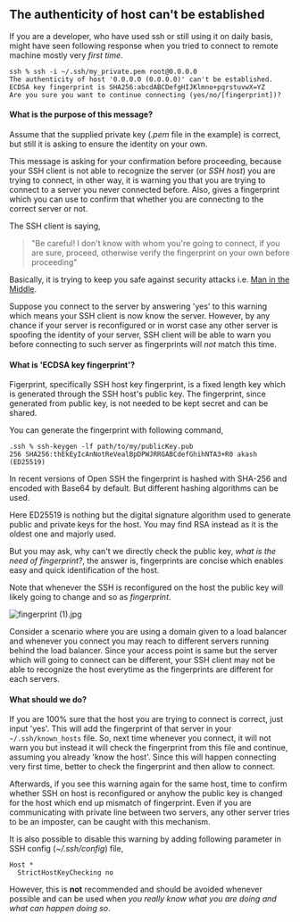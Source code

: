 ## The authenticity of host can't be established

If you are a developer, who have used ssh or still using it on daily basis, might have seen following response when you tried to connect to remote machine mostly very *first time*.

```
ssh % ssh -i ~/.ssh/my_private.pem root@0.0.0.0
The authenticity of host '0.0.0.0 (0.0.0.0)' can't be established.
ECDSA key fingerprint is SHA256:abcdABCDefgHIJKlmno+pqrstuvwX=YZ
Are you sure you want to continue connecting (yes/no/[fingerprint])?
```


#### **What is the purpose of this message?**

Assume that the supplied private key (*.pem* file in the example) is correct, but still it is asking to ensure the identity on your own. 

This message is asking for your confirmation before proceeding, because your SSH client is not able to recognize the server (or *SSH host*) you are trying to connect, in other way, it is warning you that you are trying to connect to a server you never connected before. Also, gives a fingerprint which you can use to confirm that whether you are connecting to the correct server or not. 

The SSH client is saying, 

> "Be careful! I don't know with whom you're going to connect, if you are sure, proceed, otherwise verify the fingerprint on your own before proceeding"

Basically, it is trying to keep you safe against security attacks i.e. [Man in the Middle](https://en.wikipedia.org/wiki/Man-in-the-middle_attack). 

Suppose you connect to the server by answering 'yes' to this warning which means your SSH client is now know the server. However, by any chance if your server is reconfigured or in worst case any other server is spoofing the identity of your server, SSH client will be able to warn you before connecting to such server as fingerprints will *not* match this time.


#### **What is 'ECDSA key fingerprint'?**

Figerprint, specifically SSH host key fingerprint, is a fixed length key which is generated through the SSH host's public key. The fingerprint, since generated from public key, is not needed to be kept secret and can be shared.

You can generate the fingerprint with following  command,

```
.ssh % ssh-keygen -lf path/to/my/publicKey.pub
256 SHA256:thEkEyIcAnNotReVealBpDPWJRRGABCdefGhihNTA3+R0 akash (ED25519)
```

In recent versions of Open SSH the fingerprint is hashed with SHA-256 and encoded with Base64 by default. But different hashing algorithms can be used.

Here ED25519 is nothing but the digital signature algorithm used to generate public and private keys for the host. You may find RSA instead as it is the oldest one and majorly used.

But you may ask, why can't we directly check the public key, *what is the need of fingerprint?*, the answer is, fingerprints are concise which enables easy and quick identification of the host. 

Note that whenever the SSH is reconfigured on the host the public key will likely going to change and so as *fingerprint*. 


![fingerprint (1).jpg](https://cdn.hashnode.com/res/hashnode/image/upload/v1646497537098/4MhI6K-QR.jpg)

Consider a scenario where you are using a domain given to a load balancer and whenever you connect you may reach to different servers running behind the load balancer. Since your access point is same but the server which will going to connect can be different, your SSH client may not be able to recognize the host everytime as the fingerprints are different for each servers.


#### **What should we do?**

If you are 100% sure that the host you are trying to connect is correct, just input 'yes'. This will add the fingerprint of that server in your `~/.ssh/known_hosts` file. So, next time whenever you connect, it will not warn you but instead it will check the fingerprint from this file and continue, assuming you already 'know the host'. Since this will happen connecting very first time, better to check the fingerprint and then allow to connect. 

Afterwards, if you see this warning again for the same host, time to confirm whether SSH on host is reconfigured or anyhow the public key is changed for the host which end up mismatch of fingerprint. Even if you are communicating with private line between two servers, any other server tries to be an imposter, can be caught with this mechanism.

It is also possible to disable this warning by adding following parameter in SSH config (*~/.ssh/config*) file, 

```
Host *
  StrictHostKeyChecking no
```

However, this is **not** recommended and should be avoided whenever possible and can be used when *you really know what you are doing and what can happen doing so*.



